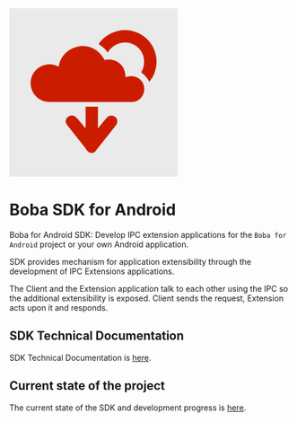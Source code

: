 <img src="Android/SDK/src/main/ic_launcher-playstore.png" alt="Boba logo" width="300"/>

# Boba SDK for Android

Boba for Android SDK: Develop IPC extension applications for the `Boba for Android` project or your 
own Android application. 

SDK provides mechanism for application extensibility through the development of IPC 
Extensions applications.

The Client and the Extension application talk to each other using the IPC so the additional 
extensibility is exposed. Client sends the request, Extension acts upon it and responds.

## SDK Technical Documentation

SDK Technical Documentation is [here](Android/Documentation/Main.md).

## Current state of the project

The current state of the SDK and development progress is [here](Android/Documentation/Work/Current.md).
